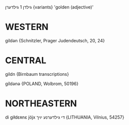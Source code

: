 גילדן 1
גילדערן {variants}
'golden (adjective)'

WESTERN
========

gildən {Schnitzler, Prager Judendeutsch, 20, 24}

CENTRAL
========

gildn {Birnbaum transcriptions}

gíldənə {POLAND, Wolbrom, 50196}

NORTHEASTERN
==============

di giɫdɛʀnɛ jöjx די גילדערנע יויך {LITHUANIA, Vilnius, 54257}